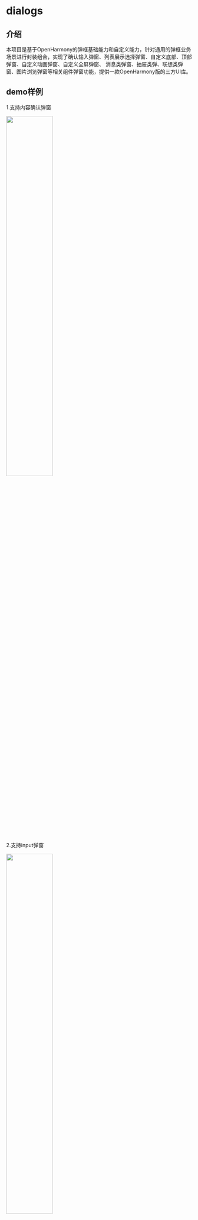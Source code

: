 # dialogs

## 介绍
本项目是基于OpenHarmony的弹框基础能力和自定义能力，针对通用的弹框业务场景进行封装组合，实现了确认输入弹窗、列表展示选择弹窗、自定义底部、顶部弹窗、自定义动画弹窗、自定义全屏弹窗、
消息类弹窗、抽屉类弹、联想类弹窗、图片浏览弹窗等相关组件弹窗功能，提供一款OpenHarmony版的三方UI库。

## demo样例

1.支持内容确认弹窗

<img src="screenshot/confirm.gif" width="50%"/>

2.支持input弹窗

<img src="screenshot/input.gif" width="50%"/>

3.支持列表list弹窗

<img src="screenshot/list.gif" width="50%"/>

4.支持loading动画弹窗

<img src="screenshot/position.gif" width="50%"/>

5.支持bottom列表互弹窗

<img src="screenshot/position.gif" width="50%"/>

6.支持bottom自定义弹窗

<img src="screenshot/bottomListScroll.gif" width="50%"/>

7.支持bottom复杂交互弹窗

<img src="screenshot/complexBottom.gif" width="50%"/>

8.支持气泡类弹窗

<img src="screenshot/popup.gif" width="50%"/>

9.支持自定义全屏弹窗

<img src="screenshot/fullScreen.gif" width="50%"/>

10.支持消息类弹窗

<img src="screenshot/message.gif" width="50%"/>

11.支持顶部弹窗

<img src="screenshot/topDialog.gif" width="50%"/>

12.支持联想类弹窗

<img src="screenshot/realtimeInput.gif" width="50%"/>

13.支持抽屉类弹窗

<img src="screenshot/sideBar.gif" width="50%"/>

14.支持自定义动画弹窗

<img src="screenshot/position.gif" width="50%"/>

15.支持大图浏览弹窗

<img src="screenshot/imageBrowser.gif" width="50%"/>


## 下载安装

1.安装

```
ohpm install @ohos/dialog
```

2.在需要使用的页面导入需要的组件，如ConfirmDialog.ets:

```
import { ConfirmDialog } from '@ohos/dialog'
```

## 使用说明

以Confirm为例
   ```typescript
import { ConfirmDialog } from '@ohos/dialogs'
import { BaseCenterMode } from '@ohos/dialogs'  //自定义属性
import { TestType } from '@ohos/hypium'

@Entry
@Component
struct ConfirmExample {
  @State textValue: string = '我是标题'
  @State contentValue: string = '床前明月光，疑是地上霜，举头望明月，低头思故乡。床前明月光，疑是地上霜，举头望明月，低头思故乡。'
  @State inputValue: string = 'click me'
  @State positionDialog: string = 'center'
  @State animitionMove:string = 'center'
  @State model:BaseCenterMode = new BaseCenterMode()

  aboutToAppear(){
    this.model.title = '我是标题',
    this.model.contentValue = '床前明月光，疑是地上霜，举头望明月，低头思故乡。床前明月光，疑是地上霜，举头望明月，低头思故乡。'
    // this.model.contentMargin = 20
    this.model.titleMargin = { top: 30,bottom: 10 }
this.model.btnWidth = '100%'
this.model.btnHeight = '100%'
this.model.confirmBtnFontColor = '#87C5BF'
this.model.confirmBtnBgColor = '#fff'
this.model.confirm = this.onAccept
this.model.btnContentHeight = 60
this.model.btnContentMargin = { top: 20 }
this.model.btnContentBorder = {
  width: { top: 1 },
  color:{ top:'#F0F0F0' },
  style:{ top:BorderStyle.Solid },
}
}

dialogController: CustomDialogController = new CustomDialogController({
  builder: ConfirmDialog({
    slotContent: () => {
      this.componentBuilder()
    },
    model:this.model
  }),
  cancel: this.existApp,
  autoCancel: true,
  alignment: DialogAlignment.Center,
  offset: { dx: 0, dy: 0 },
  gridCount: 4,
  customStyle: true
})

// 在自定义组件即将析构销毁时将dialogControlle删除和置空
aboutToDisappear() {
  delete this.dialogController, // 删除dialogController
  this.dialogController = undefined // 将dialogController置空
}

onAccept() {
  console.info('Callback when the second button is clicked')
}

existApp() {
  console.info('Click the callback in the blank area')
}

//自定义内容
@Builder componentBuilder() {
  Text('床前明月光，疑是地上霜，举头望明月，低头思故乡。床前明月光，疑是地上霜，举头望明月，低头思故乡。')
    .fontSize(this.model.contentFontSize)
    .margin(20)
    .textAlign(this.model.contentTextAlign)
}

build() {
    Column() {
      Button('显示confirm弹窗').onClick(() => {
        this.dialogController.open()
      })
    }
}
}
```

## 全局属性说明
| 属性名                 | 属性类型             | 属性描述                           |
|---------------------|------------------|--------------------------------|
| autoClose           | function         | 是否允许操作后关闭弹窗，用于确认，选择按钮场景        |
| popupAnimation      | TransitionEffect | 弹窗动画器，支持自定义能力                  |
| positionDialog      | string           | 弹窗弹出后的位置 Left-Right-Top-Bottom |
| isSupportGesture    | boolean          | 是否支持手势拖拽                       |
| isDeleteOnDisappear | boolean          | 是否在弹框退出时，删除对象，释放资源                       |
| customCallback      | CustomCallback   | 设置弹窗build前和build后的回调                       |

#### 组件属性说明

**confirmDialog**

确认弹窗

参数：

| 参数名             | 类型                          | 必填 | 说明                |
| ------------------ | ----------------------------- | ---- |-------------------|
| slotContent | @Builder                      | 是   | confirm组件的内容布局插槽。 |

**inputDialog**

带输入框弹窗

参数：

| 参数名             | 类型                         | 必填 | 说明                |
| ------------------ | ---------------------------- | ---- |-------------------|
| inputValue | string                      | 是   | 弹窗输入框值。 |


**listSelectDialog**

列表弹窗，支持单选、多选

参数：

| 参数名             | 类型            | 必填 | 说明   |
| ------------------ |---------------| ---- |------|
| arrList | object[]      | 是   | 列表数据 |

**loadingDialog**

加载动画弹窗

参数：

| 参数名             | 类型     | 必填 | 说明   |
| ------------------ |--------| ---- |------|
| loadingTitle | string | 是   | 加载标题 |

**bottom自定义**

底部自定义弹窗

参数：

| 参数名             | 类型     | 必填 | 说明                 |
| ------------------ |--------| ---- |--------------------|
| customComponent | function | 是   | 返回一个Builder，用做内容插槽 |
| arr | string[] | 是   | 列表内容描述             |
| dialogInput | CustomDialog | 是   | 用来做二次弹窗            |


customComponent参数：

| 方法名    | 参数                            | 说明     |
| --------- |-------------------------------|--------|
| customComponent  | item：string, itemIndex：number | 插槽内容显示 |

返回值：

| 类型                  | 说明          |
| --------------------- |-------------|
|  @Builder   | 返回一个自定义插槽内容 |


**复杂交互bottom**

参数：

| 参数名             | 类型       | 必填  | 说明                 |
| ------------------ |----------|-----|--------------------|
| customComponent | function | 是   | 返回一个Builder，用做内容插槽 |
| arr | string[] | 是   | 列表内容描述             |
| dialogTitle | string   | 是   | 弹窗标题               |
| scrollEmptyHeight | number   | 否   | 控件内部使用，滑动控制，默认值20  |


**popopDialog**

气泡类型弹窗

参数：

| 参数名             | 类型        | 必填 | 说明    |
| ------------------ |-----------| ---- |-------|
| placement | Placement | 是   | 消息弹出位置 |
| firstText | string    | 是   | 左侧文字  |
| secondText | string    | 是   | 右侧文字  |

**fullScreen**

全屏弹窗

参数：

| 参数名             | 类型                        | 必填    | 说明           |
| ------------------ | --------------------------- |-------|--------------|
| slotContent | @Builder                    | 是     | 全屏组件的内容布局插槽。 |
| slotBgColor | string | 否            | 弹窗背景色，默认为白色  |

**message**

消息弹出

参数：

| 参数名             | 类型     | 必填  | 说明                           |
| ------------------ |--------|-----|------------------------------|
| positionDialog | string | 是   | 消息显示位置 top-left-right-bottom |
| blurValue | number | 是   | 背景模糊值                        |

**topDialog**

顶部弹窗

参数：

| 参数名             | 类型       | 必填  | 说明                           |
| ------------------ |----------|-----|------------------------------|
| slotContent | @Builder | 是   | 顶部组件的内容布局插槽。                 |
| isAnimation | boolean  | 是   | 是否动画显示弹窗，true不显示动画，false显示动画 |

**realtimeInput**

联想类型弹窗

参数：

| 参数名             | 类型     | 必填  | 说明    |
| ------------------ |--------|-----|-------|
| inputVal | string | 是   | 输入值   |

**sideBarCustomDialog**

抽屉类弹窗

参数：

| 参数名             | 类型     | 必填  | 说明   |
| ------------------ |--------|-----|------|
| customComponent | @Builder | 是   | 内容插槽 |


**positionDialog**

自定义动画弹窗

参数：

| 参数名             | 类型                  | 必填  | 说明     |
| ------------------ |---------------------|-----|--------|
| slotContent | @Builder            | 是   | 内容插槽   |
| animateOptions | AnimateDialogOptions | 是   | 默认弹窗动画 |
| duration | number              | 是   | 动画时长   |
| curve | Curve              | 是   | 动画方式   |

**imageBrowser**

大图浏览弹窗

参数：

| 参数名       | 类型    | 必填  | 说明     |
|-----------|-------|-----|--------|
| imageList | Resource[] | 是   | 图片列表资源 |
| index     | number              | 是   | 显示图片下标 |

## 约束与限制

在下述版本验证通过：

DevEco Studio: 4.1 Canary2 (4.1.3.322), SDK: API11 (4.1.3.1)


## 软件架构
软件架构说明
```

|---- Xpopup 
|    |----Dialog  #组件文件夹
        |----src #组件入口文件夹
            |----main
                |----ets
                    |----components #组件库
                        |----confirmDialog #显示confirm弹窗
                        |----InputDialog  #显示带输入框的弹窗
                        |----listSelectDialog  #显示列表弹窗
                        |----loadingDialog  #显示loading弹窗
                        |----bottonDialog 
                            |----BottomListDialog #显示bottom类型的列表弹窗
                            |----BottomScrollDialog #显示bottom类型的自定义弹窗 #复杂交互的bottom弹窗
                        |----popupBottom  #显示气泡类弹窗
                        |----fullScreenDialog  #显示自定义全屏弹窗
                        |----messageDialog  #显示消息类弹窗
                        |----topDialog   #显示顶部打开弹窗
                        |----realtimeInputPopup  #显示联想类弹窗
                        |----sliderdialog   #显示抽屉类弹窗  #大图浏览类弹窗
                        |----positionDialog   #显示自定义动画弹窗
                        |----imageBrowser   #显示大图浏览弹窗
        |----resource
        |----index   #组件向外暴露组件
|    |----entry  #页面入口文件夹
        |----src #组件入口文件夹
            |----main
                |----ets
                    |----components #页面公用组件文件夹
                    |----entryability #组件页面配置
                    |----pages  #页面入口文件夹
                    |----utils #页面公用方法文件夹
                |----resource #项目资源配置
                    |----base
                        |----profile 
                            |----main_pages.json #页面路由配置文件

```


## 贡献代码

使用过程中发现任何问题都可以提 [Issue](https://gitee.com/openharmony-tpc/openharmony_tpc_samples/issues) 给我们，当然，我们也非常欢迎你给我们发 [PR](https://gitee.com/openharmony-tpc/openharmony_tpc_samples/pulls) 。

## 开源协议

本项目基于 [Apache-2.0 License](https://gitee.com/openharmony-tpc/openharmony_tpc_samples/blob/master/dialogs/LICENSE) ，请自由地享受和参与开源。
